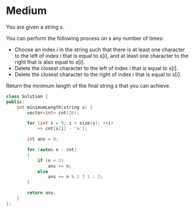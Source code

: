 # Medium

You are given a string $s$.

You can perform the following process on $s$ any number of times:

- Choose an index $i$ in the string such that there is at least one character to the left of index $i$ that is equal to $s[i]$, and at least one character to the right that is also equal to $s[i]$.
- Delete the closest character to the left of index $i$ that is equal to $s[i]$.
- Delete the closest character to the right of index $i$ that is equal to $s[i]$.

Return the minimum length of the final string $s$ that you can achieve.

```cpp
class Solution {
public:
    int minimumLength(string s) {
        vector<int> cnt(26);

        for (int i = 0; i < size(s); ++i)
            ++ cnt[s[i] - 'a'];

        int ans = 0;

        for (auto& n : cnt)
        {
            if (n < 3)
                ans += n;
            else
                ans += n % 2 ? 1 : 2;
        }

        return ans;
    }
};
```
